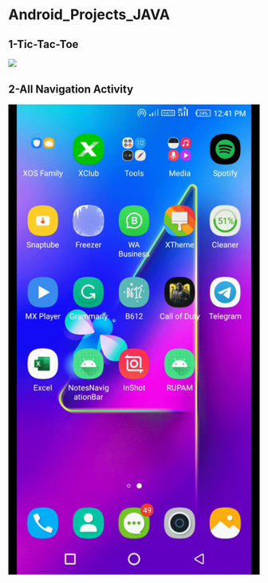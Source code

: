 # Android_Projects_JAVA

 ## 1-Tic-Tac-Toe 
 
 <img src="TIC_TAC_TOE-MultiActivity/Gifr.gif"> 
 
  ## 2-All Navigation Activity 

<img src="AllKindOfNavigations/GiffNav.gif">
